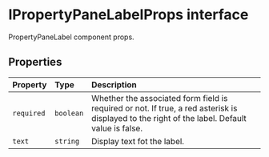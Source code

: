 # IPropertyPaneLabelProps interface







PropertyPaneLabel component props.




## Properties

| Property	   | Type	| Description|
|:-------------|:-------|:-----------|
|`required`      | `boolean` | Whether the associated form field is required or not. If true, a red asterisk is displayed to the right of the label. Default value is false. |
|`text`      | `string` | Display text fot the label. |






